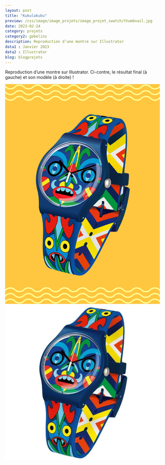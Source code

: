 ```yaml
---
layout: post
title: "Kukulakuku"
preview: /css/image/image_projets/image_projet_swatch/thumbnail.jpg
date: 2023-02-24
category: projets 
category2: gobelins
description: Reproduction d’une montre sur Illustrator
data1 : Janvier 2023
data2 : Illustrator
blog: blogprojets
---
```


Reproduction d’une montre sur Illustrator.
Ci-contre, le résultat final (à gauche) et son modèle (à droite) !
<div class="image_container">
  <div><img onclick="Zoom(this)" class="img-gallery" src="/css/image/image_projets/image_projet_swatch/img1.jpg"></div>
  <div><img onclick="Zoom(this)" class="img-gallery" src="/css/image/image_projets/image_projet_swatch/img2.jpg"></div>
</div>
